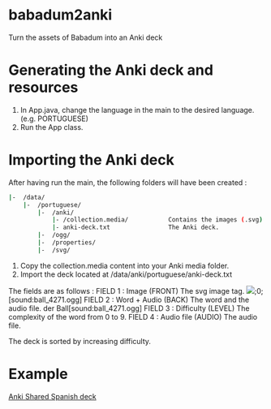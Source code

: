 # babadum2anki
Turn the assets of Babadum into an Anki deck

# Generating the Anki deck and resources

1. In App.java, change the language in the main to the desired language. (e.g. PORTUGUESE)
2. Run the App class.

# Importing the Anki deck

After having run the main, the following folders will have been created : 

```bash
|-  /data/
    |-  /portuguese/
        |-  /anki/
            |- /collection.media/           Contains the images (.svg) and audio (.ogg) files.
            |- anki-deck.txt                The Anki deck.
        |-  /ogg/
        |-  /properties/
        |-  /svg/
```

1. Copy the collection.media content into your Anki media folder.
2. Import the deck located at /data/anki/portuguese/anki-deck.txt 

The fields are as follows :
FIELD 1 : Image (FRONT)         The svg image tag.                  <img src="4271.svg"/>;0;[sound:ball_4271.ogg]
FIELD 2 : Word + Audio (BACK)   The word and the audio file.        der Ball[sound:ball_4271.ogg]
FIELD 3 : Difficulty (LEVEL)    The complexity of the word from 0 to 9.
FIELD 4 : Audio file (AUDIO)    The audio file.

The deck is sorted by increasing difficulty.

# Example

[Anki Shared Spanish deck](https://ankiweb.net/shared/info/222240580)